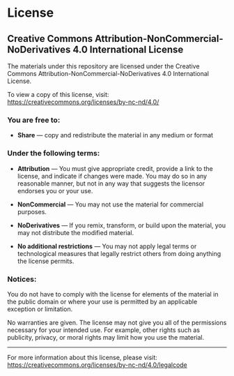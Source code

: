 # License

## Creative Commons Attribution-NonCommercial-NoDerivatives 4.0 International License

The materials under this repository are licensed under the Creative Commons Attribution-NonCommercial-NoDerivatives 4.0 International License.

To view a copy of this license, visit:
https://creativecommons.org/licenses/by-nc-nd/4.0/

### You are free to:

- **Share** — copy and redistribute the material in any medium or format

### Under the following terms:

- **Attribution** — You must give appropriate credit, provide a link to the license, and indicate if changes were made. You may do so in any reasonable manner, but not in any way that suggests the licensor endorses you or your use.

- **NonCommercial** — You may not use the material for commercial purposes.

- **NoDerivatives** — If you remix, transform, or build upon the material, you may not distribute the modified material.

- **No additional restrictions** — You may not apply legal terms or technological measures that legally restrict others from doing anything the license permits.

### Notices:

You do not have to comply with the license for elements of the material in the public domain or where your use is permitted by an applicable exception or limitation.

No warranties are given. The license may not give you all of the permissions necessary for your intended use. For example, other rights such as publicity, privacy, or moral rights may limit how you use the material.

---

For more information about this license, please visit: https://creativecommons.org/licenses/by-nc-nd/4.0/legalcode
